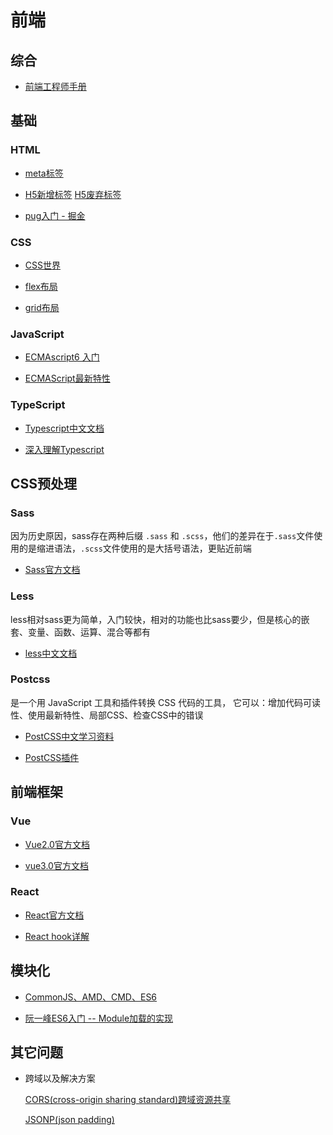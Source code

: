 # 前端

## 综合

- [前端工程师手册](https://leohxj.gitbooks.io/front-end-database/content/index.html)

## 基础

### HTML

- [meta标签](https://developer.mozilla.org/zh-CN/docs/Web/HTML/Element/meta)

- [H5新增标签](https://developer.mozilla.org/zh-CN/docs/Web/Guide/HTML/HTML5/HTML5_element_list) 
 [H5废弃标签](https://developer.mozilla.org/zh-CN/docs/Web/HTML/Element)

- [pug入门 - 掘金](https://juejin.im/post/6844903668383236104)


### CSS

- [CSS世界](/md/css/readme.md)

- [flex布局](md/css/flex布局.md)

- [grid布局](md/css/grid布局.md)


### JavaScript

- [ECMAscript6 入门](https://es6.ruanyifeng.com/#docs/intro)

- [ECMAScript最新特性](https://www.ecma-international.org/publications/standards/Ecma-262.htm)


### TypeScript

- [Typescript中文文档](https://www.tslang.cn/docs/handbook/basic-types.html)

- [深入理解Typescript](https://jkchao.github.io/typescript-book-chinese/)

## CSS预处理

### Sass

因为历史原因，sass存在两种后缀 `.sass` 和 `.scss`，他们的差异在于`.sass`文件使用的是缩进语法，`.scss`文件使用的是大括号语法，更贴近前端

- [Sass官方文档](https://www.sass.hk/docs/)

### Less

less相对sass更为简单，入门较快，相对的功能也比sass要少，但是核心的嵌套、变量、函数、运算、混合等都有

- [less中文文档](https://less.bootcss.com/#%E6%A6%82%E8%A7%88)

### Postcss

是一个用 JavaScript 工具和插件转换 CSS 代码的工具， 它可以：增加代码可读性、使用最新特性、局部CSS、检查CSS中的错误

- [PostCSS中文学习资料](https://github.com/postcss/postcss/blob/master/README-cn.md)

- [PostCSS插件](https://www.postcss.parts/)

## 前端框架

### Vue

- [Vue2.0官方文档](https://cn.vuejs.org/v2/guide/)

- [vue3.0官方文档](https://v3.cn.vuejs.org/guide/instance.html)


### React

- [React官方文档](https://reactjs.bootcss.com/docs/getting-started.html)

- [React hook详解](https://juejin.im/post/5dbbdbd5f265da4d4b5fe57d#heading-1)


## 模块化

- [CommonJS、AMD、CMD、ES6](https://juejin.im/post/5aaa37c8f265da23945f365c)

- [阮一峰ES6入门 -- Module加载的实现](https://es6.ruanyifeng.com/#docs/module-loader)

## 其它问题

- 跨域以及解决方案

  [CORS(cross-origin sharing standard)跨域资源共享](https://developer.mozilla.org/zh-CN/docs/Web/HTTP/Access_control_CORS)

  [JSONP(json padding)](https://zh.wikipedia.org/wiki/JSONP)
